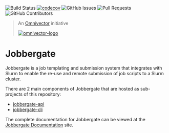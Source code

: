 ![Build Status](https://img.shields.io/github/actions/workflow/status/omnivector-solutions/jobbergate/test_on_push.yaml?branch=main&label=main-build&logo=github&style=plastic)
[![codecov](https://codecov.io/gh/omnivector-solutions/jobbergate/graph/badge.svg?token=Z0DGK5562T)](https://codecov.io/gh/omnivector-solutions/jobbergate)
![GitHub Issues](https://img.shields.io/github/issues/omnivector-solutions/jobbergate?label=issues&logo=github&style=plastic)
![Pull Requests](https://img.shields.io/github/issues-pr/omnivector-solutions/jobbergate?label=pull-requests&logo=github&style=plastic)
![GitHub Contributors](https://img.shields.io/github/contributors/omnivector-solutions/jobbergate?logo=github&style=plastic)

> An [Omnivector](https://www.omnivector.io/) initiative
>
> [![omnivector-logo](https://omnivector-public-assets.s3.us-west-2.amazonaws.com/branding/omnivector-logo-text-black-horz.png)](https://www.omnivector.io/)

# Jobbergate

Jobbergate is a job templating and submission system that integrates with Slurm to
enable the re-use and remote submission of job scripts to a Slurm cluster.

There are 2 main components of Jobbergate that are hosted as sub-projects of this
repository:

* [jobbergate-api](https://github.com/omnivector-solutions/jobbergate/jobbergate-api)
* [jobbergate-cli](https://github.com/omnivector-solutions/jobbergate/jobbergate-cli)

The complete documentation for Jobbergate can be viewed at the
[Jobbergate Documentation](https://omnivector-solutions.github.io/jobbergate/) site.
